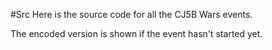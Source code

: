 #Src
Here is the source code for all the CJ5B Wars events.

The encoded version is shown if the event hasn't started yet.
